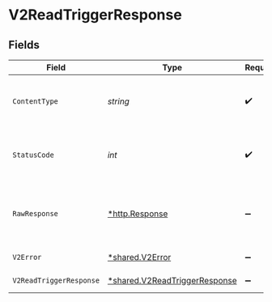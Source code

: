 # V2ReadTriggerResponse


## Fields

| Field                                                                         | Type                                                                          | Required                                                                      | Description                                                                   |
| ----------------------------------------------------------------------------- | ----------------------------------------------------------------------------- | ----------------------------------------------------------------------------- | ----------------------------------------------------------------------------- |
| `ContentType`                                                                 | *string*                                                                      | :heavy_check_mark:                                                            | HTTP response content type for this operation                                 |
| `StatusCode`                                                                  | *int*                                                                         | :heavy_check_mark:                                                            | HTTP response status code for this operation                                  |
| `RawResponse`                                                                 | [*http.Response](https://pkg.go.dev/net/http#Response)                        | :heavy_minus_sign:                                                            | Raw HTTP response; suitable for custom response parsing                       |
| `V2Error`                                                                     | [*shared.V2Error](../../models/shared/v2error.md)                             | :heavy_minus_sign:                                                            | General error                                                                 |
| `V2ReadTriggerResponse`                                                       | [*shared.V2ReadTriggerResponse](../../models/shared/v2readtriggerresponse.md) | :heavy_minus_sign:                                                            | A specific trigger                                                            |